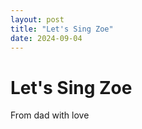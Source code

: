 ```yaml
---
layout: post
title: "Let's Sing Zoe"
date: 2024-09-04
---
```



# Let's Sing Zoe

From dad with love

<style>
  #video-container {
    display: flex;
    justify-content: center;
    align-items: center;
    min-height: 80vh; /* Ensures it takes up space before the footer */
    margin-bottom: 20px; /* Adds space below the video */
    z-index: 1; /* Ensures video does not overlap */
  }
</style>

<div id="video-container">

<script src="https://player.vimeo.com/api/player.js"></script>
<script>
document.addEventListener("DOMContentLoaded", function() {
    var videoIDs = [
        "287009749", // ABC
        "287009913", // Baba black ship
        "287362325", // Native animal
        "287353905", // Wheel on the bus
        "287353768", // Twikle little star
        "287353269", // Rock a bye baby
        "287353131", // Open shut them
        // "287352861", // Old Macdonald
        "287012695", // Kookaburra
        "287012197", // Incey Wincey Spider
        "287007315", // Inanay
        "287363391", // Row your boat Karaoke
        "287011508", // Heads and shoulder
        "287011293", // If you happy you know it
        "287010859", // G'day
        //"287010728", // Little green frog
        //"287010560", // 5 little duck
        //"287010317", // Children of dreaming
        "287009595", // One two three four five
        //"287009412", // Wheel on bus karaoke
        "287009236", // Twinkle karaoke
        //"287008692", // Rock a bye baby kara
        "287008561"  // Open shut them kara
    ];
    var currentVideoIndex = 0;

    // Create and append the iframe to the container
    var container = document.createElement('div');
    container.style.display = "flex";
    container.style.justifyContent = "center";
    container.style.alignItems = "center";
    container.style.height = "100vh";
    container.style.zIndex = "1";
    document.body.appendChild(container);

    var iframe = document.createElement('iframe');
    iframe.width = "640";
    iframe.height = "360";
    iframe.frameBorder = "0";
    iframe.allow = "autoplay; fullscreen";
    iframe.allowFullscreen = true;
    iframe.src = "https://player.vimeo.com/video/" + videoIDs[currentVideoIndex];
    container.appendChild(iframe);

    var player = new Vimeo.Player(iframe);

    // Create a play button for user interaction
    var button = document.createElement('button');
    button.innerHTML = "Play Video";
    button.style.position = "absolute";
    button.style.top = "50%";
    button.style.left = "50%";
    button.style.transform = "translate(-50%, -50%)";
    document.body.appendChild(button);

    button.addEventListener("click", function() {
        button.style.display = "none"; // Hide the button after interaction
        player.play().catch(function(error) {
            console.error('Autoplay failed:', error);
        });
    });

    player.on('ended', function() {
        playNextVideo();
    });

    function playNextVideo() {
        currentVideoIndex++;
        if (currentVideoIndex < videoIDs.length) {
            player.loadVideo(videoIDs[currentVideoIndex]).then(function() {
                player.play().catch(function(error) {
                    console.error('Autoplay failed:', error);
                });
            }).catch(function(error) {
                console.error('Error loading video:', error);
            });
        } else {
            console.log('All videos have been played.');
        }
    }
});
</script>
</div>